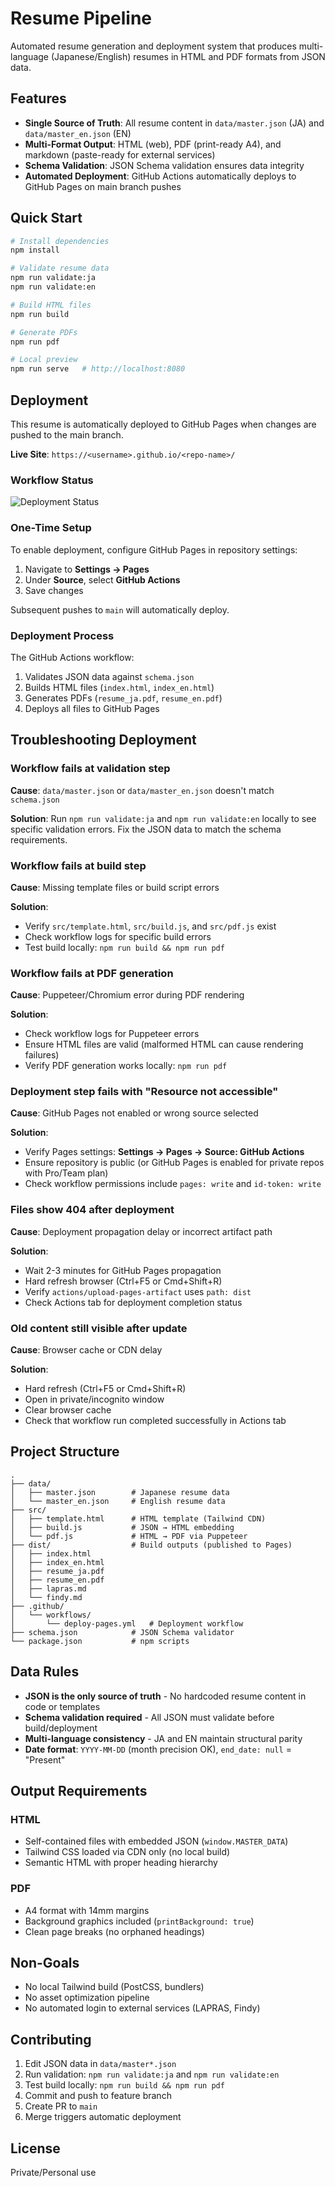 # Resume Pipeline

Automated resume generation and deployment system that produces multi-language (Japanese/English) resumes in HTML and PDF formats from JSON data.

## Features

- **Single Source of Truth**: All resume content in `data/master.json` (JA) and `data/master_en.json` (EN)
- **Multi-Format Output**: HTML (web), PDF (print-ready A4), and markdown (paste-ready for external services)
- **Schema Validation**: JSON Schema validation ensures data integrity
- **Automated Deployment**: GitHub Actions automatically deploys to GitHub Pages on main branch pushes

## Quick Start

```bash
# Install dependencies
npm install

# Validate resume data
npm run validate:ja
npm run validate:en

# Build HTML files
npm run build

# Generate PDFs
npm run pdf

# Local preview
npm run serve   # http://localhost:8080
```

## Deployment

This resume is automatically deployed to GitHub Pages when changes are pushed to the main branch.

**Live Site**: `https://<username>.github.io/<repo-name>/`

### Workflow Status

![Deployment Status](https://github.com/<username>/<repo-name>/actions/workflows/deploy-pages.yml/badge.svg)

### One-Time Setup

To enable deployment, configure GitHub Pages in repository settings:

1. Navigate to **Settings → Pages**
2. Under **Source**, select **GitHub Actions**
3. Save changes

Subsequent pushes to `main` will automatically deploy.

### Deployment Process

The GitHub Actions workflow:
1. Validates JSON data against `schema.json`
2. Builds HTML files (`index.html`, `index_en.html`)
3. Generates PDFs (`resume_ja.pdf`, `resume_en.pdf`)
4. Deploys all files to GitHub Pages

## Troubleshooting Deployment

### Workflow fails at validation step

**Cause**: `data/master.json` or `data/master_en.json` doesn't match `schema.json`

**Solution**: Run `npm run validate:ja` and `npm run validate:en` locally to see specific validation errors. Fix the JSON data to match the schema requirements.

### Workflow fails at build step

**Cause**: Missing template files or build script errors

**Solution**:
- Verify `src/template.html`, `src/build.js`, and `src/pdf.js` exist
- Check workflow logs for specific build errors
- Test build locally: `npm run build && npm run pdf`

### Workflow fails at PDF generation

**Cause**: Puppeteer/Chromium error during PDF rendering

**Solution**:
- Check workflow logs for Puppeteer errors
- Ensure HTML files are valid (malformed HTML can cause rendering failures)
- Verify PDF generation works locally: `npm run pdf`

### Deployment step fails with "Resource not accessible"

**Cause**: GitHub Pages not enabled or wrong source selected

**Solution**:
- Verify Pages settings: **Settings → Pages → Source: GitHub Actions**
- Ensure repository is public (or GitHub Pages is enabled for private repos with Pro/Team plan)
- Check workflow permissions include `pages: write` and `id-token: write`

### Files show 404 after deployment

**Cause**: Deployment propagation delay or incorrect artifact path

**Solution**:
- Wait 2-3 minutes for GitHub Pages propagation
- Hard refresh browser (Ctrl+F5 or Cmd+Shift+R)
- Verify `actions/upload-pages-artifact` uses `path: dist`
- Check Actions tab for deployment completion status

### Old content still visible after update

**Cause**: Browser cache or CDN delay

**Solution**:
- Hard refresh (Ctrl+F5 or Cmd+Shift+R)
- Open in private/incognito window
- Clear browser cache
- Check that workflow run completed successfully in Actions tab

## Project Structure

```
.
├── data/
│   ├── master.json        # Japanese resume data
│   └── master_en.json     # English resume data
├── src/
│   ├── template.html      # HTML template (Tailwind CDN)
│   ├── build.js           # JSON → HTML embedding
│   └── pdf.js             # HTML → PDF via Puppeteer
├── dist/                  # Build outputs (published to Pages)
│   ├── index.html
│   ├── index_en.html
│   ├── resume_ja.pdf
│   ├── resume_en.pdf
│   ├── lapras.md
│   └── findy.md
├── .github/
│   └── workflows/
│       └── deploy-pages.yml   # Deployment workflow
├── schema.json            # JSON Schema validator
└── package.json           # npm scripts
```

## Data Rules

- **JSON is the only source of truth** - No hardcoded resume content in code or templates
- **Schema validation required** - All JSON must validate before build/deployment
- **Multi-language consistency** - JA and EN maintain structural parity
- **Date format**: `YYYY-MM-DD` (month precision OK), `end_date: null` = "Present"

## Output Requirements

### HTML
- Self-contained files with embedded JSON (`window.MASTER_DATA`)
- Tailwind CSS loaded via CDN only (no local build)
- Semantic HTML with proper heading hierarchy

### PDF
- A4 format with 14mm margins
- Background graphics included (`printBackground: true`)
- Clean page breaks (no orphaned headings)

## Non-Goals

- No local Tailwind build (PostCSS, bundlers)
- No asset optimization pipeline
- No automated login to external services (LAPRAS, Findy)

## Contributing

1. Edit JSON data in `data/master*.json`
2. Run validation: `npm run validate:ja` and `npm run validate:en`
3. Test build locally: `npm run build && npm run pdf`
4. Commit and push to feature branch
5. Create PR to `main`
6. Merge triggers automatic deployment

## License

Private/Personal use
